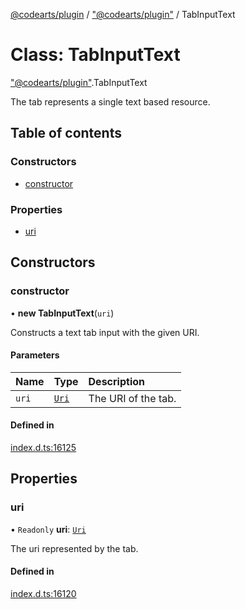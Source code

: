 [@codearts/plugin](../README.md) / ["@codearts/plugin"](../modules/_codearts_plugin_.md) / TabInputText

# Class: TabInputText

["@codearts/plugin"](../modules/_codearts_plugin_.md).TabInputText

The tab represents a single text based resource.

## Table of contents

### Constructors

- [constructor](codearts_plugin_.TabInputText.md#constructor)

### Properties

- [uri](codearts_plugin_.TabInputText.md#uri)

## Constructors

### constructor

• **new TabInputText**(`uri`)

Constructs a text tab input with the given URI.

#### Parameters

| Name | Type | Description |
| :------ | :------ | :------ |
| `uri` | [`Uri`](codearts_plugin_.Uri.md) | The URI of the tab. |

#### Defined in

[index.d.ts:16125](https://github.com/huaweicloud/cloudide-plugin-api/blob/5055bbd/index.d.ts#L16125)

## Properties

### uri

• `Readonly` **uri**: [`Uri`](codearts_plugin_.Uri.md)

The uri represented by the tab.

#### Defined in

[index.d.ts:16120](https://github.com/huaweicloud/cloudide-plugin-api/blob/5055bbd/index.d.ts#L16120)
